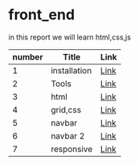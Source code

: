 # front_end
in this report we will learn html,css,js

| number | Title | Link |
| - | - | - |
| 1 | installation | [Link](./classes/class1.md)   |
| 2 | Tools | [Link](./classes/class2.md) |
| 3 | html | [Link](./classes/class3.md) |
| 4 | grid,css | [Link](./classes/class4.md) |
| 5 | navbar | [Link](./classes/class5.md) |
| 6 | navbar 2 | [Link](./classes/class6.md) |
| 7 | responsive | [Link](./classes/class7.md) |